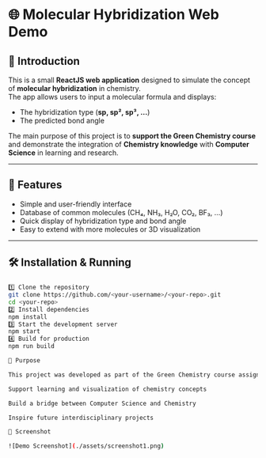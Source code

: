 # 🌐 Molecular Hybridization Web Demo

## 📖 Introduction  
This is a small **ReactJS web application** designed to simulate the concept of **molecular hybridization** in chemistry.  
The app allows users to input a molecular formula and displays:  
- The hybridization type (**sp, sp², sp³, …**)  
- The predicted bond angle  

The main purpose of this project is to **support the Green Chemistry course** and demonstrate the integration of **Chemistry knowledge** with **Computer Science** in learning and research.  

---

## 🚀 Features  
- Simple and user-friendly interface  
- Database of common molecules (CH₄, NH₃, H₂O, CO₂, BF₃, …)  
- Quick display of hybridization type and bond angle  
- Easy to extend with more molecules or 3D visualization  

---

## 🛠️ Installation & Running  

### 
```bash
1️⃣ Clone the repository  
git clone https://github.com/<your-username>/<your-repo>.git
cd <your-repo>
2️⃣ Install dependencies
npm install
3️⃣ Start the development server
npm start
4️⃣ Build for production
npm run build

🌱 Purpose

This project was developed as part of the Green Chemistry course assignment, with the following goals:

Support learning and visualization of chemistry concepts

Build a bridge between Computer Science and Chemistry

Inspire future interdisciplinary projects

📸 Screenshot

![Demo Screenshot](./assets/screenshot1.png)

